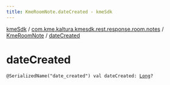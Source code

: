 ```yaml
---
title: KmeRoomNote.dateCreated - kmeSdk
---
```


[kmeSdk](../../index.html) / [com.kme.kaltura.kmesdk.rest.response.room.notes](../index.html) / [KmeRoomNote](index.html) / [dateCreated](./date-created.html)

# dateCreated

`@SerializedName("date_created") val dateCreated: `[`Long`](https://kotlinlang.org/api/latest/jvm/stdlib/kotlin/-long/index.html)`?`